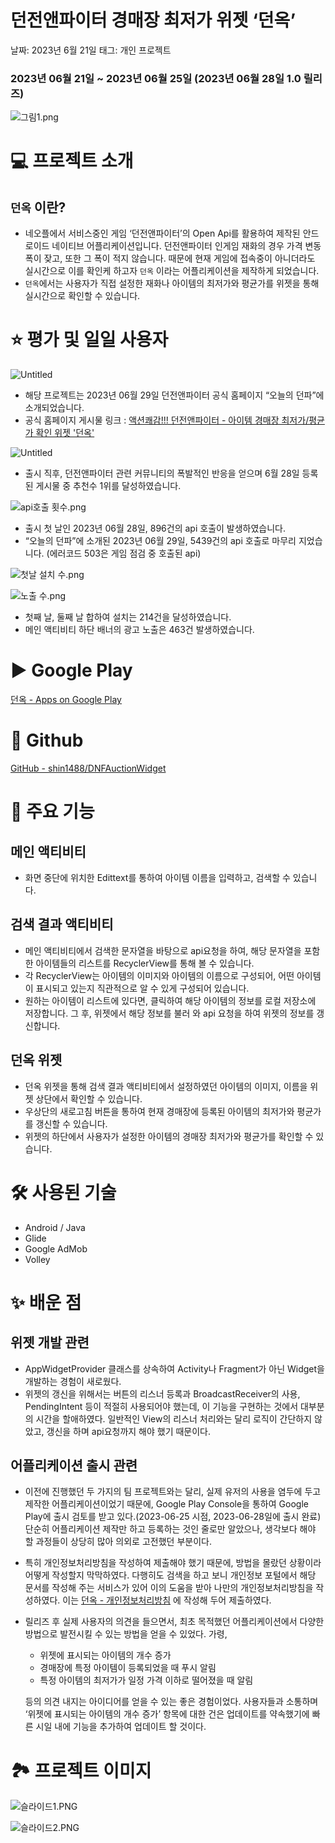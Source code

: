 # 던전앤파이터 경매장 최저가 위젯 ‘던옥’

날짜: 2023년 6월 21일
태그: 개인 프로젝트

### 2023년 06월 21일 ~ 2023년 06월 25일 (2023년 06월 28일 1.0 릴리즈)

![그림1.png](./readme/icon_logo.png)

# 💻 프로젝트 소개

## `던옥` 이란?

- 네오플에서 서비스중인 게임 ‘던전앤파이터’의 Open Api를 활용하여 제작된 안드로이드 네이티브 어플리케이션입니다. 던전앤파이터 인게임 재화의 경우 가격 변동폭이 잦고, 또한 그 폭이 적지 않습니다. 때문에 현재 게임에 접속중이 아니더라도 실시간으로 이를 확인케 하고자 `던옥` 이라는 어플리케이션을 제작하게 되었습니다.
- `던옥`에서는 사용자가 직접 설정한 재화나 아이템의 최저가와 평균가를 위젯을 통해 실시간으로 확인할 수 있습니다.

# ⭐ 평가 및 일일 사용자

![Untitled](./readme/Untitled.png)

- 해당 프로젝트는 2023년 06월 29일 던전앤파이터 공식 홈페이지 “오늘의 던파”에 소개되었습니다.
- 공식 홈페이지 게시물 링크 : [액션쾌감!!! 던전앤파이터 - 아이템 경매장 최저가/평균가 확인 위젯 '던옥'](https://df.nexon.com/df/community/dnfboard?title_type=3&view_type=all&mode=view&no=2818761&job=99&grow_type=0)

![Untitled](./readme/Untitled%201.png)

- 출시 직후, 던전앤파이터 관련 커뮤니티의 폭발적인 반응을 얻으며 6월 28일 등록된 게시물 중 추천수 1위를 달성하였습니다.

![api호출 횟수.png](./readme/api_count.png)

- 출시 첫 날인 2023년 06월 28일, 896건의 api 호출이 발생하였습니다.
- “오늘의 던파”에 소개된 2023년 06월 29일, 5439건의 api 호출로 마무리 지었습니다. (에러코드 503은 게임 점검 중 호출된 api)

![첫날 설치 수.png](./readme/install_count.png)

![노출 수.png](./readme/ad_view.png)

- 첫째 날, 둘째 날 합하여 설치는 214건을 달성하였습니다.
- 메인 액티비티 하단 배너의 광고 노출은 463건 발생하였습니다.

# ▶️ Google Play

[던옥 - Apps on Google Play](https://play.google.com/store/apps/details?id=com.shin.dnfauctionwidget)

# 🐙 Github

[GitHub - shin1488/DNFAuctionWidget](https://github.com/shin1488/DNFAuctionWidget)

# 📝 주요 기능

## 메인 액티비티

- 화면 중단에 위치한 Edittext를 통하여 아이템 이름을 입력하고, 검색할 수 있습니다.

## 검색 결과 액티비티

- 메인 액티비티에서 검색한 문자열을 바탕으로 api요청을 하여, 해당 문자열을 포함한 아이템들의 리스트를 RecyclerView를 통해 볼 수 있습니다.
- 각 RecyclerView는 아이템의 이미지와 아이템의 이름으로 구성되어, 어떤 아이템이 표시되고 있는지 직관적으로 알 수 있게 구성되어 있습니다.
- 원하는 아이템이 리스트에 있다면, 클릭하여 해당 아이템의 정보를 로컬 저장소에 저장합니다. 그 후, 위젯에서 해당 정보를 불러 와 api 요청을 하여 위젯의 정보를 갱신합니다.

## 던옥 위젯

- 던옥 위젯을 통해 검색 결과 액티비티에서 설정하였던 아이템의 이미지, 이름을 위젯 상단에서 확인할 수 있습니다.
- 우상단의 새로고침 버튼을 통하여 현재 경매장에 등록된 아이템의 최저가와 평균가를 갱신할 수 있습니다.
- 위젯의 하단에서 사용자가 설정한 아이템의 경매장 최저가와 평균가를 확인할 수 있습니다.

# 🛠 사용된 기술

- Android / Java
- Glide
- Google AdMob
- Volley

# ✨ 배운 점

## 위젯 개발 관련

- AppWidgetProvider 클래스를 상속하여 Activity나 Fragment가 아닌 Widget을 개발하는 경험이 새로웠다.
- 위젯의 갱신을 위해서는 버튼의 리스너 등록과 BroadcastReceiver의 사용, PendingIntent 등이 적절히 사용되어야 했는데, 이 기능을 구현하는 것에서 대부분의 시간을 할애하였다. 일반적인 View의 리스너 처리와는 달리 로직이 간단하지 않았고, 갱신을 하며 api요청까지 해야 했기 때문이다.

## 어플리케이션 출시 관련

- 이전에 진행했던 두 가지의 팀 프로젝트와는 달리, 실제 유저의 사용을 염두에 두고 제작한 어플리케이션이었기 때문에, Google Play Console을 통하여 Google Play에 출시 검토를 받고 있다.(2023-06-25 시점, 2023-06-28일에 출시 완료) 단순히 어플리케이션 제작만 하고 등록하는 것인 줄로만 알았으나, 생각보다 해야 할 과정들이 상당히 많아 의외로 고전했던 부분이다.
- 특히 개인정보처리방침을 작성하여 제출해야 했기 때문에, 방법을 몰랐던 상황이라 어떻게 작성할지 막막하였다. 다행히도 검색을 하고 보니 개인정보 포털에서 해당 문서를 작성해 주는 서비스가 있어 이의 도움을 받아 나만의 개인정보처리방침을 작성하였다. 이는 [던옥 - 개인정보처리방침](https://shin-workspace.notion.site/4fdb3dc1bf5d4a67b49b1161f00ed474?pvs=4) 에 작성해 두어 제출하였다.
- 릴리즈 후 실제 사용자의 의견을 들으면서, 최초 목적했던 어플리케이션에서 다양한 방법으로 발전시킬 수 있는 방법을 얻을 수 있었다. 가령,
    - 위젯에 표시되는 아이템의 개수 증가
    - 경매장에 특정 아이템이 등록되었을 때 푸시 알림
    - 특정 아이템의 최저가가 일정 가격 이하로 떨어졌을 때 알림
    
    등의 의견 내지는 아이디어를 얻을 수 있는 좋은 경험이었다. 사용자들과 소통하며 ‘위젯에 표시되는 아이템의 개수 증가’ 항목에 대한 건은 업데이트를 약속했기에 빠른 시일 내에 기능을 추가하여 업데이트 할 것이다.
    

# 🏞️ 프로젝트 이미지

![슬라이드1.PNG](./readme/preview1.PNG)

![슬라이드2.PNG](./readme/preview2.PNG)
